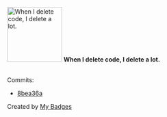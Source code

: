 <img src="https://my-badges.github.io/my-badges/mass-delete-commit.png" alt="When I delete code, I delete a lot." title="When I delete code, I delete a lot." width="128">
<strong>When I delete code, I delete a lot.</strong>
<br><br>

Commits:

- <a href="https://github.com/polRk/XGame/commit/8bea36a521825607f4b321b1d7b7e38eaa8da297">8bea36a</a>


Created by <a href="https://github.com/my-badges/my-badges">My Badges</a>